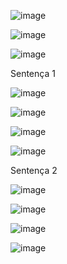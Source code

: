 ![image](https://github.com/user-attachments/assets/bb9240c6-69db-43f6-ad81-be28c8f5f378)


![image](https://github.com/user-attachments/assets/e3186468-f26d-4191-a12c-21a579188114)


![image](https://github.com/user-attachments/assets/6d5cb445-3b75-4e50-a191-46e8e9f6fdcf)


Sentença 1

![image](https://github.com/user-attachments/assets/bfbb3bb6-7a41-4f71-af2c-16593f215945)


![image](https://github.com/user-attachments/assets/9d2efad7-5087-4d87-9728-275b3cfdf9dd)


![image](https://github.com/user-attachments/assets/393c4162-6509-4cdb-8637-7cb002cbc2cc)


![image](https://github.com/user-attachments/assets/3678bc8b-5147-4597-a3c1-0fb97c77a872)

Sentença 2

![image](https://github.com/user-attachments/assets/0ffa26b9-6fdf-4096-8e5d-e1953cf3fb11)

![image](https://github.com/user-attachments/assets/bddfd3c2-88ad-489e-989e-6b8fd1686abd)

![image](https://github.com/user-attachments/assets/2e8ae65b-6bc6-48b6-b039-01069f54aace)

![image](https://github.com/user-attachments/assets/ff8e0960-a789-4c3e-b996-4d0ea30c6c81)





